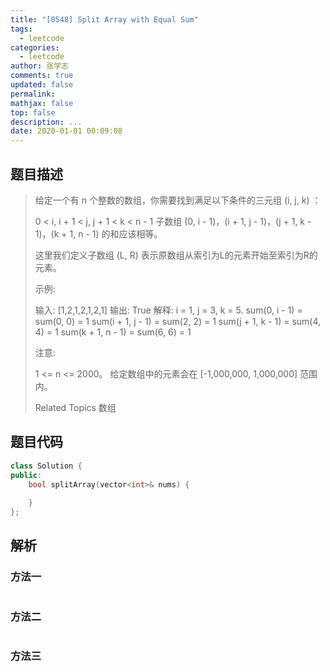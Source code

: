 ```yaml
---
title: "[0548] Split Array with Equal Sum"
tags:
  - leetcode
categories:
  - leetcode
author: 张学志
comments: true
updated: false
permalink:
mathjax: false
top: false
description: ...
date: 2020-01-01 00:09:08
---
```


## 题目描述

> 给定一个有 n 个整数的数组，你需要找到满足以下条件的三元组 (i, j, k) ： 
> 
> 
> 0 < i, i + 1 < j, j + 1 < k < n - 1 
> 子数组 (0, i - 1)，(i + 1, j - 1)，(j + 1, k - 1)，(k + 1, n - 1) 的和应该相等。 
> 
> 
> 这里我们定义子数组 (L, R) 表示原数组从索引为L的元素开始至索引为R的元素。 
> 
> 
> 
> 示例: 
> 
> 输入: [1,2,1,2,1,2,1]
> 输出: True
> 解释:
> i = 1, j = 3, k = 5. 
> sum(0, i - 1) = sum(0, 0) = 1
> sum(i + 1, j - 1) = sum(2, 2) = 1
> sum(j + 1, k - 1) = sum(4, 4) = 1
> sum(k + 1, n - 1) = sum(6, 6) = 1
> 
> 
> 
> 
> 注意: 
> 
> 
> 1 <= n <= 2000。 
> 给定数组中的元素会在 [-1,000,000, 1,000,000] 范围内。 
> 
> Related Topics 数组

## 题目代码

```cpp
class Solution {
public:
    bool splitArray(vector<int>& nums) {
        
    }
};
```

## 解析

### 方法一

```cpp

```

### 方法二

```cpp

```

### 方法三

```cpp

```

